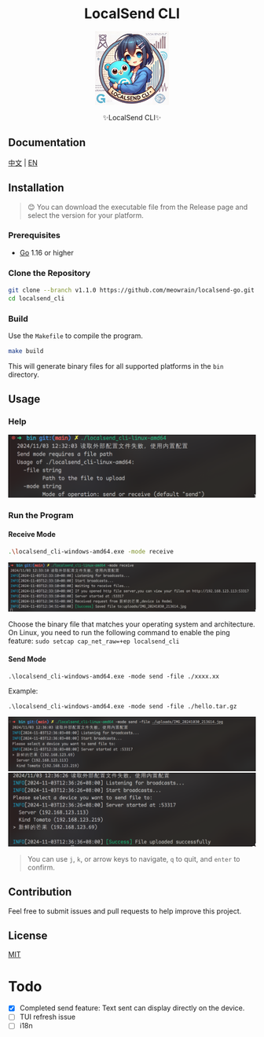 
<div align="center">
<h1>LocalSend CLI</h1>
  <img src="../images/logo.png" alt="LocalSend CLI logo" width="150" height="150">
  <p>✨LocalSend CLI✨</p>
</div>

## Documentation

[中文](README_zh.md) | [EN](README_en.md)

## Installation

> 😊 You can download the executable file from the Release page and select the version for your platform.

### Prerequisites

- [Go](https://golang.org/dl/) 1.16 or higher

### Clone the Repository

```sh
git clone --branch v1.1.0 https://github.com/meowrain/localsend-go.git
cd localsend_cli
```

### Build

Use the `Makefile` to compile the program.

```sh
make build
```

This will generate binary files for all supported platforms in the `bin` directory.

## Usage

### Help

![Help](../images/image-1.png)

### Run the Program

#### Receive Mode

```sh
.\localsend_cli-windows-amd64.exe -mode receive
```

![alt text](../images/image-2.png)

Choose the binary file that matches your operating system and architecture.
On Linux, you need to run the following command to enable the ping feature:
`sudo setcap cap_net_raw=+ep localsend_cli`

#### Send Mode

```
.\localsend_cli-windows-amd64.exe -mode send -file ./xxxx.xx
```

Example:

```
.\localsend_cli-windows-amd64.exe -mode send -file ./hello.tar.gz
```

![alt text](../images/image-3.png)
![alt text](../images/image-4.png)

> You can use `j`, `k`, or arrow keys to navigate, `q` to quit, and `enter` to confirm.

## Contribution

Feel free to submit issues and pull requests to help improve this project.

## License

[MIT](LICENSE)

# Todo

- [x] Completed send feature: Text sent can display directly on the device.
- [ ] TUI refresh issue
- [ ] i18n